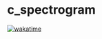 # c_spectrogram
<a href="https://wakatime.com/badge/user/018c3e96-0fae-432d-add6-28d53961f8b4/project/54fb69e3-a9fa-4548-b5ef-6494425e2ffb"><img src="https://wakatime.com/badge/user/018c3e96-0fae-432d-add6-28d53961f8b4/project/54fb69e3-a9fa-4548-b5ef-6494425e2ffb.svg" alt="wakatime"></a>
